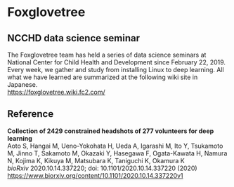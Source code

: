 # Foxglovetree

## NCCHD data science seminar

The Foxglovetree team has held a series of data science seminars at National Center for Child Health and Development since February 22, 2019. Every week, we gather and study from installing Linux to deep learning. All what we have learned are summarized at the following wiki site in Japanese.  
https://foxglovetree.wiki.fc2.com/

## Reference
**Collection of 2429 constrained headshots of 277 volunteers for deep learning**  
Aoto S, Hangai M, Ueno-Yokohata H, Ueda A, Igarashi M, Ito Y, Tsukamoto M, Jinno T, Sakamoto M, Okazaki Y, Hasegawa F, Ogata-Kawata H, Namura N, Kojima K, Kikuya M, Matsubara K, Taniguchi K, Okamura K  
*bioRxiv* 2020.10.14.337220; doi: 10.1101/2020.10.14.337220 (2020)  
https://www.biorxiv.org/content/10.1101/2020.10.14.337220v1
